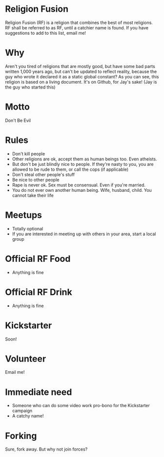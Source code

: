 # Religion Fusion
Religion Fusion (RF) is a religion that combines the best of most religions. RF shall be referred to as RF, until a catchier name is found. If you have suggestions to add to this list, email me!

# Why
Aren't you tired of religions that are mostly good, but have some bad parts written 1,000 years ago, but can't be updated to reflect reality, because the guy who wrote it declared it as a static global constant? As you can see, this religion is based on a living document. It's on Github, for Jay's sake! (Jay is the guy who started this)

# Motto
Don't Be Evil

# Rules
* Don't kill people
* Other religions are ok, accept them as human beings too. Even atheists.
* But don't be just blindly nice to people. If they're nasty to you, you are allowed to be rude to them, or call the cops (if applicable)
* Don't steal other people's stuff
* Be nice to other people
* Rape is never ok. Sex must be consensual. Even if you're married.
* You do not ever own another human being. Wife, husband, child. You cannot take their life

# Meetups
* Totally optional
* If you are interested in meeting up with others in your area, start a local group

# Official RF Food
* Anything is fine

# Official RF Drink
* Anything is fine

# Kickstarter
Soon!

# Volunteer
Email me!

# Immediate need
* Someone who can do some video work pro-bono for the Kickstarter campaign
* A catchy name!

# Forking
Sure, fork away. But why not join forces?

